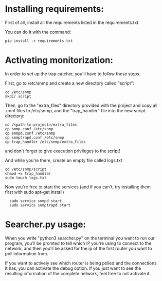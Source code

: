 # Installing requirements:

First of all, install all the requirements listed in the requirements.txt. 

You can do it with the command: 
```shell
pip install -r requirements.txt
```

# Activating monitorization: 
 
In order to set up the trap catcher, you'll have to follow these steps:
  
First, go to /etc/snmp and create a new directory called "script":
```shell
cd /etc/snmp
mkdir script
```

Then, go to the "extra_files" directory provided with the project and copy 
all .conf files to /etc/snmp, and the "trap_handler" file 
into the new script directory:
```shell
cd /<path-to-project>/extra_files
cp snmp.conf /etc/snmp
cp snmpd.conf /etc/snmp
cp snmptrapd.conf /etc/snmp
cp trap_handler /etc/snmp/extra_files
```
  
and don't forget to give execution privileges to the script! 
  
And while you're there, create an empty file called logs.txt
```shell
cd /etc/snmp/script
chmod +x trap_handler
sudo touch logs.txt
```

Now you're free to start the services (and if you can't, try installing them first with sudo apt-get install)
```shell
  sudo service snmpd start
  sudo service snmptrapd start
```

# Searcher.py usage:
 When you write "python3 searcher.py" on the terminal you want to run our program, you'll be promted to tell which IP you're using to connect to the network, and then you'll be asked for the ip of the first router you want to poll information from. 

If you want to actively see which router is being polled and the connections it has, you can activate the debug option. 
If you just want to see the resulting information of the complete network, feel free to not   activate it.
